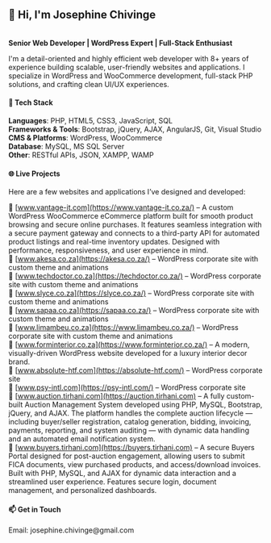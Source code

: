 <h2>👋 Hi, I'm Josephine Chivinge</h2><br>
<b>Senior Web Developer | WordPress Expert | Full-Stack Enthusiast</b>

I'm a detail-oriented and highly efficient web developer with 8+ years of experience building scalable, user-friendly websites and applications. I specialize in WordPress and WooCommerce development, full-stack PHP solutions, and crafting clean UI/UX experiences.

<h4>🔧 Tech Stack</h4>
<b>Languages</b>: PHP, HTML5, CSS3, JavaScript, SQL<br>
<b>Frameworks & Tools</b>: Bootstrap, jQuery, AJAX, AngularJS, Git, Visual Studio<br>
<b>CMS & Platforms</b>: WordPress, WooCommerce<br>
<b>Database</b>: MySQL, MS SQL Server<br>
<b>Other</b>: RESTful APIs, JSON, XAMPP, WAMP

<h4>🌐 Live Projects</h4>
Here are a few websites and applications I’ve designed and developed:

🔗 [www.vantage-it.com](https://www.vantage-it.co.za/) – A custom WordPress WooCommerce eCommerce platform built for smooth product browsing and secure online purchases. It features seamless integration with a secure payment gateway and connects to a third-party API for automated product listings and real-time inventory updates. Designed with performance, responsiveness, and user experience in mind.<br>
🔗 [www.akesa.co.za](https://akesa.co.za/) – WordPress corporate site with custom theme and animations<br>
🔗 [www.techdoctor.co.za](https://techdoctor.co.za/) – WordPress corporate site with custom theme and animations<br>
🔗 [www.slyce.co.za](https://slyce.co.za/) – WordPress corporate site with custom theme and animations<br>
🔗 [www.sapaa.co.za](https://sapaa.co.za/) – WordPress corporate site with custom theme and animations<br>
🔗 [www.limambeu.co.za](https://www.limambeu.co.za/) – WordPress corporate site with custom theme and animations<br>
🔗 [www.forminterior.co.za](https://www.forminterior.co.za/) – A modern, visually-driven WordPress website developed for a luxury interior decor brand.<br>
🔗 [www.absolute-htf.com](https://absolute-htf.com/) – WordPress corporate site<br>
🔗 [www.psy-intl.com](https://psy-intl.com/) – WordPress corporate site<br>
🔗 [www.auction.tirhani.com](https://auction.tirhani.com) – A fully custom-built Auction Management System developed using PHP, MySQL, Bootstrap, jQuery, and AJAX. The platform handles the complete 
    auction lifecycle — including buyer/seller registration, catalog generation, bidding, invoicing, payments, reporting, and system auditing — with dynamic data handling and an automated email notification system.<br>
🔗 [www.buyers.tirhani.com](https://buyers.tirhani.com) – A secure Buyers Portal designed for post-auction engagement, allowing users to submit FICA documents, view purchased products, and 
    access/download invoices. Built with PHP, MySQL, and AJAX for dynamic data interaction and a streamlined user experience. Features secure login, document management, and personalized dashboards.<br>

<h4>📫 Get in Touch</h4>
Email: josephine.chivinge@gmail.com
